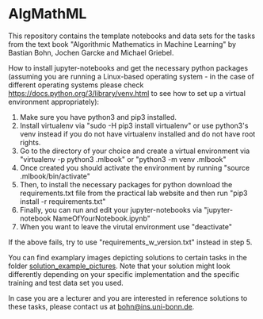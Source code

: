 # AlgMathML

This repository contains the template notebooks and data sets for the tasks from the text book "Algorithmic Mathematics in Machine Learning" by Bastian Bohn, Jochen Garcke and Michael Griebel.

How to install jupyter-notebooks and get the necessary python packages (assuming
you are running a Linux-based operating system - in the case of different operating systems please check https://docs.python.org/3/library/venv.html to see how to set up a virtual environment appropriately):

1. Make sure you have python3 and pip3 installed.
2. Install virtualenv via 
	"sudo -H pip3 install virtualenv"
   or use python3's venv instead if you do not have virtualenv installed and do
   not have root rights.
3. Go to the directory of your choice and create a virtual environment via
	"virtualenv -p python3 .mlbook"
	or
	"python3 -m venv .mlbook"
4. Once created you should activate the environment by running
	"source .mlbook/bin/activate"
5. Then, to install the necessary packages for python download the
   requirements.txt file from the practical lab website and then run
	"pip3 install -r requirements.txt"
6. Finally, you can run and edit your jupyter-notebooks via
	"jupyter-notebook NameOfYourNotebook.ipynb"
7. When you want to leave the virutal environment use
	"deactivate"

If the above fails, try to use "requirements_w_version.txt" instead in step 5.


You can find examplary images depicting solutions to certain tasks in the folder [solution_example_pictures](solution_example_pictures). Note that your solution might look differently depending on your specific implementation and the specific training and test data set you used.

In case you are a lecturer and you are interested in reference solutions to these tasks, please contact us at bohn@ins.uni-bonn.de.
